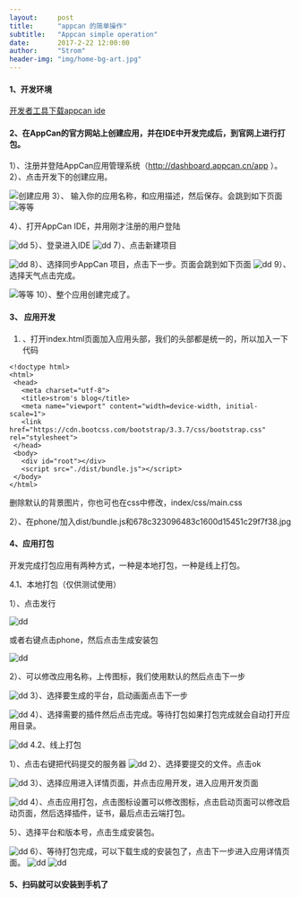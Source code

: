 ```yaml
---
layout:     post
title:      "appcan 的简单操作"
subtitle:   "Appcan simple operation"
date:       2017-2-22 12:00:00
author:     "Strom"
header-img: "img/home-bg-art.jpg"
---
```





#### 1、开发环境
[开发者工具下载appcan ide](http://newdocx.appcan.cn/IDE/download)

#### 2、在AppCan的官方网站上创建应用，并在IDE中开发完成后，到官网上进行打包。

1）、注册并登陆AppCan应用管理系统（http://dashboard.appcan.cn/app ）。
2）、点击开发下的创建应用。

  ![创建应用](http://newdocx.appcan.cn/docximg/201601/tianqi1.png)
3）、 输入你的应用名称，和应用描述，然后保存。会跳到如下页面
![等等](http://newdocx.appcan.cn/docximg/201601/tianqi3.png)

4）、打开AppCan IDE，并用刚才注册的用户登陆

![dd](http://newdocx.appcan.cn/docximg/180306y2014g9c22s.jpg)
5）、登录进入IDE
![dd](http://newdocx.appcan.cn/docximg/180313v2014n9b22t.jpg)
7）、点击新建项目

![dd](http://newdocx.appcan.cn/docximg/180321y2014g9u22k.jpg)
8）、选择同步AppCan 项目，点击下一步。页面会跳到如下页面
![dd](http://newdocx.appcan.cn/docximg/180328d2014i9x22u.jpg)
9）、选择天气点击完成。

![等等](http://newdocx.appcan.cn/docximg/180338e2014i9i22u.jpg)
10）、整个应用创建完成了。
#### 3、 应用开发
1) 、打开index.html页面加入应用头部，我们的头部都是统一的，所以加入一下代码

 ```
 <!doctype html>
<html>
  <head>
    <meta charset="utf-8">
    <title>strom's blog</title>
    <meta name="viewport" content="width=device-width, initial-scale=1">
    <link href="https://cdn.bootcss.com/bootstrap/3.3.7/css/bootstrap.css" rel="stylesheet">
  </head>
  <body>
    <div id="root"></div>
    <script src="./dist/bundle.js"></script>
  </body>
</html>

 ```
删除默认的背景图片，你也可也在css中修改，index/css/main.css

2）、在phone/加入dist/bundle.js和678c323096483c1600d15451c29f7f38.jpg


#### 4、应用打包

开发完成打包应用有两种方式，一种是本地打包，一种是线上打包。

4.1、本地打包（仅供测试使用）

1）、点击发行

![dd](http://newdocx.appcan.cn/docximg/180435r2014p9g22f.jpg)

或者右键点击phone，然后点击生成安装包

![dd](http://newdocx.appcan.cn/docximg/180445y2014g9s22l.jpg)

2）、可以修改应用名称，上传图标，我们使用默认的然后点击下一步

![dd](http://newdocx.appcan.cn/docximg/180451l2014m9l22x.jpg)
3）、选择要生成的平台，启动画面点击下一步

![dd](http://newdocx.appcan.cn/docximg/180501v2014o9g22w.jpg)
4）、选择需要的插件然后点击完成。等待打包如果打包完成就会自动打开应用目录。

![dd](http://newdocx.appcan.cn/docximg/180512p2014s9z22t.jpg)
4.2、线上打包

1）、点击右键把代码提交的服务器
![dd](http://newdocx.appcan.cn/docximg/180523b2014q9b22f.jpg)
2）、选择要提交的文件。点击ok

![dd](http://newdocx.appcan.cn/docximg/180533r2014z9b22m.jpg)
3）、选择应用进入详情页面，并点击应用开发，进入应用开发页面

![dd](http://newdocx.appcan.cn/docximg/201601/tianqi4.png)
4）、点击应用打包，点击图标设置可以修改图标，点击启动页面可以修改启动页面，然后选择插件，证书，最后点击云端打包。

5）、选择平台和版本号，点击生成安装包。

![dd](http://newdocx.appcan.cn/docximg/201601/tianqi5.jpg)
6）、等待打包完成，可以下载生成的安装包了，点击下一步进入应用详情页面。
![dd](http://newdocx.appcan.cn/docximg/164638g2014v9y23i.jpg)
![dd](http://newdocx.appcan.cn/docximg/180816y2014t9s22q.jpg)

#### 5、扫码就可以安装到手机了
